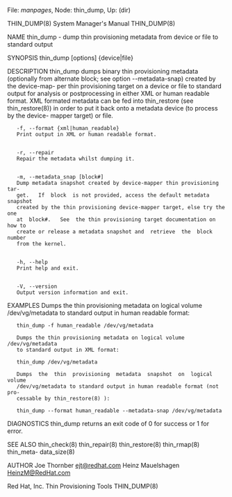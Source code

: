 File: *manpages*,  Node: thin_dump,  Up: (dir)

THIN_DUMP(8)                System Manager's Manual               THIN_DUMP(8)



NAME
       thin_dump  -  dump  thin  provisioning  metadata from device or file to
       standard output


SYNOPSIS
       thin_dump [options] {device|file}


DESCRIPTION
       thin_dump dumps binary  thin  provisioning  metadata  (optionally  from
       alternate block; see option --metadata-snap) created by the device-map-
       per thin provisioning target on a device or file to standard output for
       analysis or postprocessing in either XML or human readable format.  XML
       formated metadata can be fed into thin_restore (see thin_restore(8)) in
       order  to put it back onto a metadata device (to process by the device-
       mapper target) or file.


       -f, --format {xml|human_readable}
       Print output in XML or human readable format.


       -r, --repair
       Repair the metadata whilst dumping it.


       -m, --metadata_snap [block#]
       Dump metadata snapshot created by device-mapper thin provisioning  tar-
       get.   If  block  is not provided, access the default metadata snapshot
       created by the thin provisioning device-mapper target, else try the one
       at  block#.   See  the thin provisioning target documentation on how to
       create or release a metadata snapshot and  retrieve  the  block  number
       from the kernel.


       -h, --help
       Print help and exit.


       -V, --version
       Output version information and exit.


EXAMPLES
       Dumps the thin provisioning metadata on logical volume /dev/vg/metadata
       to standard output in human readable format:

       thin_dump -f human_readable /dev/vg/metadata

       Dumps the thin provisioning metadata on logical volume /dev/vg/metadata
       to standard output in XML format:

       thin_dump /dev/vg/metadata

       Dumps  the  thin  provisioning  metadata  snapshot  on  logical  volume
       /dev/vg/metadata to standard output in human readable format (not  pro-
       cessable by thin_restore(8) ):

       thin_dump --format human_readable --metadata-snap /dev/vg/metadata


DIAGNOSTICS
       thin_dump returns an exit code of 0 for success or 1 for error.


SEE ALSO
       thin_check(8)  thin_repair(8)  thin_restore(8)  thin_rmap(8) thin_meta-
       data_size(8)

AUTHOR
       Joe Thornber <ejt@redhat.com>
       Heinz Mauelshagen <HeinzM@RedHat.com>



Red Hat, Inc.               Thin Provisioning Tools               THIN_DUMP(8)
